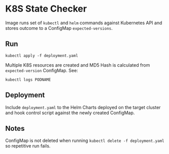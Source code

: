 # K8S State Checker
Image runs set of `kubectl` and `helm` commands against Kubernetes API and stores outcome to a ConfigMap `expected-versions`.

## Run
```
kubectl apply -f deployment.yaml
```

Multiple K8S resources are created and MD5 Hash is calculated from `expected-version` ConfigMap.
See:
```
kubectl logs PODNAME
```

## Deployment
Include `deployment.yaml` to the Helm Charts deployed on the target cluster and hook control script against the newly created ConfigMap.


## Notes
ConfigMap is not deleted when running `kubectl delete -f deployment.yaml` so repetitive run fails.
